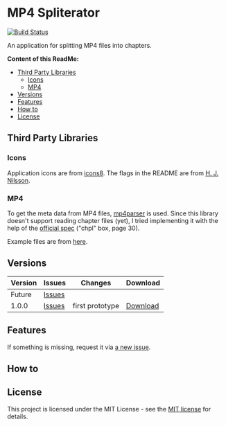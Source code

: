 # MP4 Spliterator

[![Build Status](https://travis-ci.com/slothsoft/mp4-spliterator.svg?branch=master)](https://travis-ci.com/slothsoft/mp4-spliterator)

An application for splitting MP4 files into chapters. 


**Content of this ReadMe:**

- [Third Party Libraries](#third-party-libraries)
    - [Icons](#icons)
    - [MP4](#mp4)
- [Versions](#versions)
- [Features](#features)
- [How to](#how-to)
- [License](#license)


## Third Party Libraries

### Icons

Application icons are from [icons8](https://icons8.de/). The flags in the README are from [H. J. Nilsson](https://github.com/hjnilsson/country-flags).


### MP4

To get the meta data from MP4 files, [mp4parser](https://github.com/sannies/mp4parser) is used. Since this library doesn't support reading chapter files (yet), I tried implementing it with the help of the [official spec](https://www.adobe.com/content/dam/acom/en/devnet/flv/video_file_format_spec_v10.pdf) ("chpl" box, page 30).

Example files are from [here](http://techslides.com/sample-webm-ogg-and-mp4-video-files-for-html5).



##  Versions


| Version       | Issues | Changes       | Download      |
| ------------- | ------ | ------------- | ------------- |
| Future | [Issues](https://github.com/slothsoft/mp4-spliterator/issues) | | |
| 1.0.0 | [Issues](https://github.com/slothsoft/mp4-spliterator/milestone/1?closed=1) | first prototype | [Download](https://github.com/slothsoft/mp4-spliterator/releases/tag/1.0.0)



##  Features

If something is missing, request it via [a new issue](https://github.com/slothsoft/mp4-spliterator/issues/new).


## How to


## License

This project is licensed under the MIT License - see the [MIT license](LICENSE) for details.
